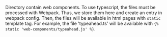 Directory contain web components.
To use typescript, the files must be processed with Webpack. Thus, we store them here and
create an entry in webpack config.
Then, the files will be available in html pages with `static` template tag.
For example, the file 'typeahead.ts' will be available with `{% static 'web-components/typeahead.js' %}`.
